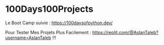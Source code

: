 #  100Days100Projects

Le Boot Camp suivie : https://100daysofpython.dev/

Pour Tester Mes Projets Plus Facilement : https://replit.com/@AslanTaleb?username=AslanTaleb !!!
